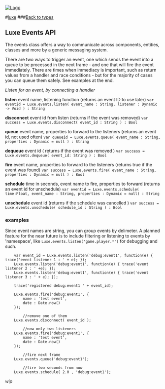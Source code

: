 
[![Logo](http://luxeengine.com/images/logo.png)](index.html)

#[luxe](index.html)
###[Back to types](types.html)


## Luxe Events API

The events class offers a way to communicate across components, entities, classes and more by a generic messaging system.   

There are two ways to trigger an event, one which sends the event into a queue to be processed in the next frame - and one that will fire the event immediately. There are times when immediacy is important, such as return values from a handler and race conditions - but for the majority of cases you can queue them safely. See examples at the end.

_Listen for an event, by connecting a handler_

**listen**	event name, listening function (returns an event ID to use later)
`var eventid = Luxe.events.listen( event_name : String, listener : Dynamic -> Void ) : String`

**disconnect**	event id from listen (returns if the event was removed)
`var success = Luxe.events.disconnect( event_id : String ) : Bool`

**queue**	event name, properties to forward to the listeners (returns an event id, not used often)
`var queueid = Luxe.events.queue( event_name : String, properties : Dynamic = null ) : String`

**dequeue**	event id ( returns if the event was removed )
`var success = Luxe.events.dequeue( event_id: String ) : Bool`

**fire** event name, properties to forward to the listeners (returns true if the event was found)
`var success = Luxe.events.fire( event_name : String, properties : Dynamic = null ) : Bool`

**schedule** time in seconds, event name to fire, properties to forward (returns an event id for unschedule)
`var eventid = Luxe.events.schedule( time:Float, event_name : String, properties : Dynamic = null) : String`

**unschedule** event id (returns if the schedule was cancelled )
`var success = Luxe.events.unschedule( schedule_id : String ) : Bool`

### examples

Since event names are string, you can group events by delimeter. A planned feature for the near future is to include filtering or listening to events by 'namespace', like `Luxe.events.listen('game.player.*')` for debugging and such.


		var event_id = Luxe.events.listen('debug:event1', function(e) { trace('event listener 1 : ' + e); });
        Luxe.events.listen('debug:event1', function(e) { trace('event listener 2 : ' +e); });
        Luxe.events.listen('debug:event1', function(e) { trace('event listener 3 : ' + e); });

        trace('registered debug:event1 ' + event_id); 

        Luxe.events.fire('debug:event1', {
            name : 'test event',
            date : Date.now()
        });

            //remove one of them
        Luxe.events.disconnect( event_id );

            //now only two listeners
        Luxe.events.fire('debug:event1', {
            name : 'test event',
            date : Date.now()
        });

            //fire next frame
        Luxe.events.queue('debug:event1');
            
            //fire two seconds from now
        Luxe.events.schedule( 2.0 , 'debug:event1');


_wip_
